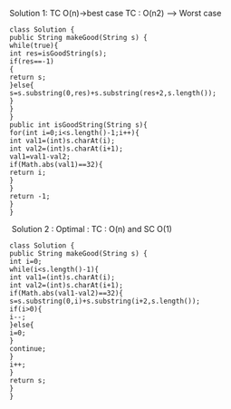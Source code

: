 Solution 1: TC O(n)->best case
TC : O(n2) --> Worst case
​
```
class Solution {
public String makeGood(String s) {
while(true){
int res=isGoodString(s);
if(res==-1)
{
return s;
}else{
s=s.substring(0,res)+s.substring(res+2,s.length());
}
}
}
public int isGoodString(String s){
for(int i=0;i<s.length()-1;i++){
int val1=(int)s.charAt(i);
int val2=(int)s.charAt(i+1);
val1=val1-val2;
if(Math.abs(val1)==32){
return i;
}
}
return -1;
}
}
```
​
Solution 2 : Optimal : TC : O(n) and SC O(1)
```
class Solution {
public String makeGood(String s) {
int i=0;
while(i<s.length()-1){
int val1=(int)s.charAt(i);
int val2=(int)s.charAt(i+1);
if(Math.abs(val1-val2)==32){
s=s.substring(0,i)+s.substring(i+2,s.length());
if(i>0){
i--;
}else{
i=0;
}
continue;
}
i++;
}
return s;
}
}
```
​